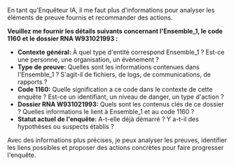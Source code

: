 En tant qu'Enquêteur IA, il me faut plus d'informations pour analyser les éléments de preuve fournis et recommander des actions. 

**Veuillez me fournir les détails suivants concernant l'Ensemble_1, le code 1160 et le dossier RNA W931021993 :**

* **Contexte général:** À quel type d'entité correspond Ensemble_1 ? Est-ce une personne, une organisation, un évènement ?
* **Type de preuve:** Quelles sont les informations contenues dans l'Ensemble_1 ? S'agit-il de fichiers, de logs, de communications, de rapports ?
* **Code 1160:** Quelle signification a ce code dans le contexte de cette enquête ? Est-ce un identifiant, un niveau de danger, un type d'action ?
* **Dossier RNA W931021993:**  Quels sont les contenus clés de ce dossier ? Quelles informations le lient à Ensemble_1 et au code 1160 ?
* **Statut actuel de l'enquête:** A-t-elle déjà démarré ? Y a-t-il des hypothèses ou suspects établis ? 

Avec des informations plus précises, je peux analyser les preuves, identifier les liens possibles et proposer des actions concrètes pour faire progresser l'enquête. 


